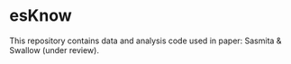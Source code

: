 # esKnow
This repository contains data and analysis code used in paper: Sasmita &amp; Swallow (under review).
